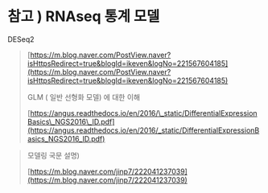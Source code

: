 # 참고 \) RNAseq 통계 모델

DESeq2

> [https://m.blog.naver.com/PostView.naver?isHttpsRedirect=true&blogId=ikeven&logNo=221567604185](https://m.blog.naver.com/PostView.naver?isHttpsRedirect=true&blogId=ikeven&logNo=221567604185)
>
> GLM \( 일반 선형화 모델\) 에 대한 이해
>
> [https://angus.readthedocs.io/en/2016/\_static/DifferentialExpressionBasics\_NGS2016\_ID.pdf](https://angus.readthedocs.io/en/2016/_static/DifferentialExpressionBasics_NGS2016_ID.pdf)

> 모델링 국문 설명\)
>
> [https://m.blog.naver.com/jinp7/222041237039](https://m.blog.naver.com/jinp7/222041237039)







